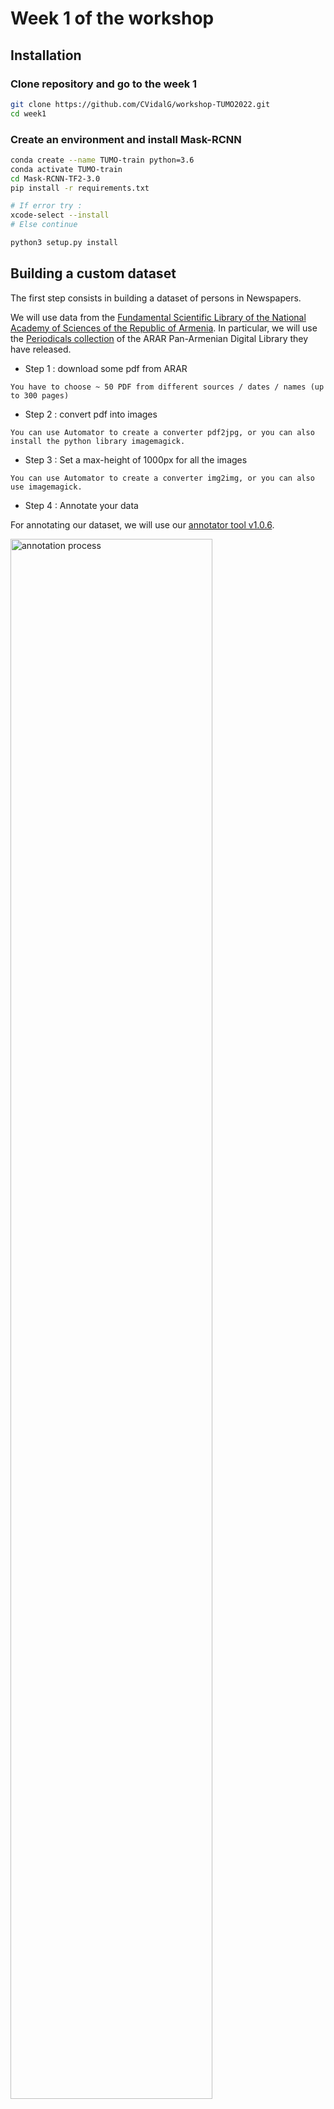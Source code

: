 # Week 1 of the workshop

## Installation

### Clone repository and go to the week 1


```bash
git clone https://github.com/CVidalG/workshop-TUMO2022.git
cd week1
```

### Create an environment and install Mask-RCNN

```bash
conda create --name TUMO-train python=3.6
conda activate TUMO-train
cd Mask-RCNN-TF2-3.0
pip install -r requirements.txt

# If error try : 
xcode-select --install
# Else continue

python3 setup.py install
```

## Building a custom dataset

The first step consists in building a dataset of persons in Newspapers.

We will use data from the [Fundamental Scientific Library of the National Academy of Sciences of the Republic of Armenia](https://www.flib.sci.am/index.php/en/knowledge/).
In particular, we will use the [Periodicals collection](https://arar.sci.am/dlibra/results?q=&action=SimpleSearchAction&type=-6&p=0&qf1=collections:10) of the ARAR Pan-Armenian Digital Library they have released.

* Step 1 : download some pdf from ARAR

```
You have to choose ~ 50 PDF from different sources / dates / names (up to 300 pages)
```

* Step 2 : convert pdf into images

```
You can use Automator to create a converter pdf2jpg, or you can also install the python library imagemagick.
```

* Step 3 : Set a max-height of 1000px for all the images

```
You can use Automator to create a converter img2img, or you can also use imagemagick.
```

* Step 4 : Annotate your data

For annotating our dataset, we will use our [annotator tool v1.0.6](../annotator).

<img src="../assets/annotation.gif" style="width: 80%;" alt="annotation process" class="inline"/>


## Training

```bash
cd samples/newspapers
python3 newspapers.py train --dataset=/path/to/dataset --weights=coco
```

## Data Visualization

Create a new environment

```bash
conda create --name TUMO-viz python=3.8
conda activate TUMO-viz
conda install -c conda-forge jupyterlab
pip install nbconvert==5.6.1
conda install matplotlib numpy
```

Start a JupyterNotebook:

```bash
jupyter notebook
```

and launch :

```
Mask-RCNN-TF2-3.0/samples/newspapers/inspect_newspapers_data.ipynb
```

## Prediction

We are in the ```week1``` folder.

```bash
conda create --name TUMO-pred python=3.7
conda activate TUMO-pred
pip install -r requirements.txt
python3 setup.py install
python -m pip install Keras==2.3.1 tensorflow==2.1.0
pip install scikit-image==0.14.2
conda install -c conda-forge jupyterlab
```

Start a JupyterNotebook:

```bash
jupyter notebook
```

and launch :

```
Mask-RCNN-TF2-3.0/samples/newspapers/inspect_newspapers_model.ipynb
```

